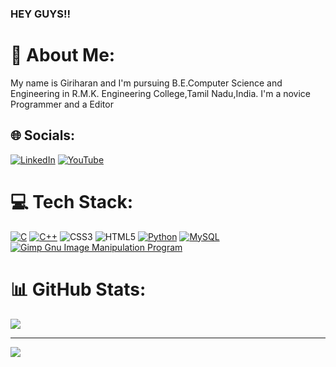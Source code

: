 ### HEY GUYS!!

# 💫 About Me:
My name is Giriharan and I'm pursuing B.E.Computer Science and Engineering in R.M.K. Engineering College,Tamil Nadu,India.
I'm a novice Programmer and a Editor


## 🌐 Socials:
[![LinkedIn](https://img.shields.io/badge/LinkedIn-%230077B5.svg?logo=linkedin&logoColor=white)](https://linkedin.com/in/giriharan-r-645533255) [![YouTube](https://img.shields.io/badge/YouTube-%23FF0000.svg?logo=YouTube&logoColor=white)](https://youtube.com/@chiefgiri) 

# 💻 Tech Stack:
[![C](https://img.shields.io/badge/c-%2300599C.svg?style=flat-square&logo=c&logoColor=white)](https://cplusplus.com) [![C++](https://img.shields.io/badge/c++-%2300599C.svg?style=flat-square&logo=c%2B%2B&logoColor=white)](https://cplusplus.com) ![CSS3](https://img.shields.io/badge/css3-%231572B6.svg?style=flat-square&logo=css3&logoColor=white) ![HTML5](https://img.shields.io/badge/html5-%23E34F26.svg?style=flat-square&logo=html5&logoColor=white) [![Python](https://img.shields.io/badge/python-3670A0?style=flat-square&logo=python&logoColor=ffdd54)](https://www.python.org) [![MySQL](https://img.shields.io/badge/mysql-%2300f.svg?style=flat-square&logo=mysql&logoColor=white)](https://www.mysql.com) [![Gimp Gnu Image Manipulation Program](https://img.shields.io/badge/Gimp-657D8B?style=flat-square&logo=gimp&logoColor=FFFFFF)](https://www.gimp.org)
# 📊 GitHub Stats:
![](https://github-readme-streak-stats.herokuapp.com/?user=giriharan13&theme=tokyonight&hide_border=true)<br/>



---
[![](https://visitcount.itsvg.in/api?id=giriharan13&icon=5&color=1)](https://visitcount.itsvg.in)




